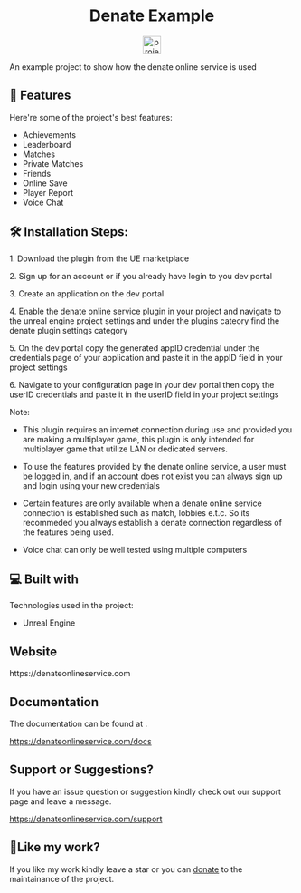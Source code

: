 <h1 align="center" id="title">Denate Example</h1>

<p align="center"><img src="https://drive.usercontent.google.com/download?id=1uhEIrrKumxd5n0on56joQikLseCpc-Yr&export=view&authuser=0" alt="project-image" width="32" height="32"></p>

<p id="description">An example project to show how the denate online service is used</p>

  
  
<h2>🧐 Features</h2>

Here're some of the project's best features:

*   Achievements
*   Leaderboard
*   Matches
*   Private Matches
*   Friends
*   Online Save
*   Player Report
*   Voice Chat

<h2>🛠️ Installation Steps:</h2>

<p>1. Download the plugin from the UE marketplace</p>

<p>2. Sign up for an account or if you already have login to you dev portal</p>

<p>3. Create an application on the dev portal</p>

<p>4. Enable the denate online service plugin in your project and navigate to the unreal engine project settings and under the plugins cateory find the denate plugin settings category</p>

<p>5. On the dev portal copy the generated appID credential under the credentials page of your application and paste it in the appID field in your project settings</p>

<p>6. Navigate to your configuration page in your dev portal then copy the userID credentials and paste it in the userID field in your project settings</p>

Note:

* This plugin requires an internet connection during use and provided you are making a multiplayer game, this plugin is only intended for multiplayer game that utilize LAN or dedicated servers.

* To use the features provided by the denate online service, a user must be logged in, and if an account does not exist you can always sign up and login using your new credentials

* Certain features are only available when a denate online service connection is established such as match, lobbies e.t.c. So its recommeded you always establish a denate connection regardless of the features being used.

* Voice chat can only be well tested using multiple computers
  
  
<h2>💻 Built with</h2>

Technologies used in the project:

*   Unreal Engine

<h2>Website</h2>

<p>https://denateonlineservice.com</p>

<h2>Documentation</h2>

The documentation can be found at .<p>https://denateonlineservice.com/docs</p>

<h2>Support or Suggestions?</h2>

If you have an issue question or suggestion kindly check out our support page and leave a message.<p>https://denateonlineservice.com/support</p>

<h2>💖Like my work?</h2>

If you like my work kindly leave a star or you can <a href="https://www.paypal.com/ncp/payment/YTVWV86QUFZVN">donate</a> to the maintainance of the project.
